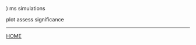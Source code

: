 
) ms simulations

plot assess significance


------------------------

[HOME](https://github.com/mfumagalli/Weggis)





